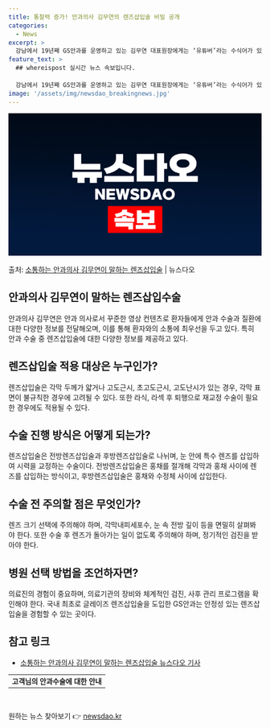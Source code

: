 ```yaml
---
title: 통찰력 증가! 안과의사 김무연의 렌즈삽입술 비밀 공개
categories:
  - News
excerpt: >
  강남에서 19년째 GS안과를 운영하고 있는 김무연 대표원장에게는 ‘유튜버’라는 수식어가 있다. 2019년부터…
feature_text: >
  ## whereispost 실시간 뉴스 속보입니다.

  강남에서 19년째 GS안과를 운영하고 있는 김무연 대표원장에게는 ‘유튜버’라는 수식어가 있다. 2019년부터…
image: '/assets/img/newsdao_breakingnews.jpg'
---
```


![뉴스다오 속보](/assets/img/newsdao_breakingnews.jpg)

<p>출처: <a href="https://newsdao.kr/3120" rel="dofollow">소통하는 안과의사 김무연이 말하는 렌즈삽입술</a> | 뉴스다오</p>

<h2 data-ke-size="size26">안과의사 김무연이 말하는 렌즈삽입수술</h2>
<p data-ke-size="size16">안과의사 김무연은 안과 의사로서 꾸준한 영상 컨텐츠로 환자들에게 안과 수술과 질환에 대한 다양한 정보를 전달해오며, 이를 통해 환자와의 소통에 최우선을 두고 있다. 특히 안과 수술 중 렌즈삽입술에 대한 다양한 정보를 제공하고 있다.</p>

<h2 data-ke-size="size24">렌즈삽입술 적용 대상은 누구인가?</h2>
<p data-ke-size="size16">렌즈삽입술은 각막 두께가 얇거나 고도근시, 초고도근시, 고도난시가 있는 경우, 각막 표면이 불규칙한 경우에 고려될 수 있다. 또한 라식, 라섹 후 퇴행으로 재교정 수술이 필요한 경우에도 적용될 수 있다.</p>

<h2 data-ke-size="size24">수술 진행 방식은 어떻게 되는가?</h2>
<p data-ke-size="size16">렌즈삽입술은 전방렌즈삽입술과 후방렌즈삽입술로 나뉘며, 눈 안에 특수 렌즈를 삽입하여 시력을 교정하는 수술이다. 전방렌즈삽입술은 홍채를 절개해 각막과 홍채 사이에 렌즈를 삽입하는 방식이고, 후방렌즈삽입술은 홍채와 수정체 사이에 삽입한다.</p>

<h2 data-ke-size="size24">수술 전 주의할 점은 무엇인가?</h2>
<p data-ke-size="size16">렌즈 크기 선택에 주의해야 하며, 각막내피세포수, 눈 속 전방 깊이 등을 면밀히 살펴봐야 한다. 또한 수술 후 렌즈가 돌아가는 일이 없도록 주의해야 하며, 정기적인 검진을 받아야 한다.</p>

<h2 data-ke-size="size24">병원 선택 방법을 조언하자면?</h2>
<p data-ke-size="size16">의료진의 경험이 중요하며, 의료기관의 장비와 체계적인 검진, 사후 관리 프로그램을 확인해야 한다. 국내 최초로 글레이즈 렌즈삽입술을 도입한 GS안과는 안정성 있는 렌즈삽입술을 경험할 수 있는 곳이다.</p>

<h2 data-ke-size="size24">참고 링크</h2>
<ul>
    <li><a href="https://newsdao.kr/3120">소통하는 안과의사 김무연이 말하는 렌즈삽입술 뉴스다오 기사</a></li>
</ul>
<table>
  <tr>
    <td style="text-align: center; height: 17px;"><b>고객님의 안과수술에 대한 안내</b></td>
  </tr>
</table>
<p data-ke-size="size16">&nbsp;</p> 

원하는 뉴스 찾아보기 👉 <a href="https://newsdao.kr" rel="dofollow">newsdao.kr</a>


